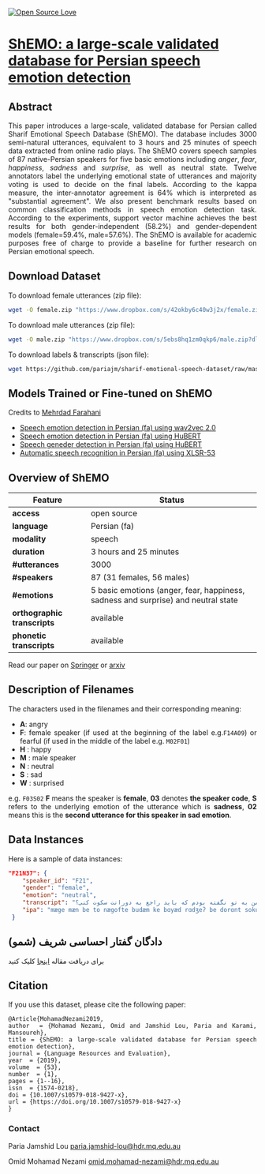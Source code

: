 [![Open Source Love](https://badges.frapsoft.com/os/v1/open-source.png?v=103)](https://github.com/ellerbrock/open-source-badges/) 

# <a href='https://arxiv.org/pdf/1906.01155.pdf'>ShEMO: a large-scale validated database for Persian speech emotion detection</a><br>

## Abstract
<div align="justify"> This paper introduces a large-scale, validated database for Persian called Sharif Emotional Speech Database (ShEMO). The database includes 3000 semi-natural utterances, equivalent to 3 hours and 25 minutes of speech data extracted from online radio plays. The ShEMO covers speech samples of 87 native-Persian speakers for five basic emotions including <i>anger</i>, <i>fear</i>, <i>happiness</i>, <i>sadness</i> and <i>surprise</i>, as well as neutral state. Twelve annotators label the underlying emotional state of utterances and majority voting is used to decide on the final labels. According to the kappa measure, 
the inter-annotator agreement is 64% which is interpreted as "substantial agreement". We also present benchmark results based on common classification methods in speech emotion detection task. According to the experiments, support vector machine achieves the best results for both gender-independent (58.2%) and gender-dependent models (female=59.4%, male=57.6%). The ShEMO is available for academic purposes free of charge to provide a baseline for further research on Persian emotional speech.

## Download Dataset 
To download female utterances (zip file):
```bash
wget -O female.zip "https://www.dropbox.com/s/42okby6c40w3j2x/female.zip?dl=0"
```
 
To download male utterances (zip file):
```bash
wget -O male.zip "https://www.dropbox.com/s/5ebs8hq1zm0qkp6/male.zip?dl=0"
```

To download labels & transcripts (json file):
```bash
wget https://github.com/pariajm/sharif-emotional-speech-dataset/raw/master/shemo.json
```
 
## Models Trained or Fine-tuned on ShEMO
Credits to [Mehrdad Farahani](https://github.com/m3hrdadfi/soxan)
 - [Speech emotion detection in Persian (fa) using wav2vec 2.0](https://huggingface.co/m3hrdadfi/wav2vec2-xlsr-persian-speech-emotion-recognition)
 - [Speech emotion detection in Persian (fa) using HuBERT](https://huggingface.co/m3hrdadfi/hubert-base-persian-speech-emotion-recognition)
 - [Speech geneder detection in Persian (fa) using HuBERT](https://huggingface.co/m3hrdadfi/hubert-base-persian-speech-gender-recognition)
 - [Automatic speech recognition in Persian (fa) using XLSR-53](https://huggingface.co/m3hrdadfi/wav2vec2-large-xlsr-persian-shemo)
 
## Overview of ShEMO

 Feature                     | Status   
-------------                | ----------
**access**                   | open source
**language**                 | Persian (fa)
**modality**                 | speech
**duration**                 | 3 hours and 25 minutes
**#utterances**              | 3000
**#speakers**                | 87 (31 females, 56 males)
**#emotions**                | 5 basic emotions (anger, fear, happiness, sadness and surprise) and neutral state
**orthographic transcripts** | available
**phonetic transcripts**     | available

Read our paper on <a href='https://link.springer.com/article/10.1007/s10579-018-9427-x'>Springer</a> or [arxiv](https://arxiv.org/pdf/1906.01155.pdf)

## Description of Filenames
The characters used in the filenames and their corresponding meaning:
- **A**: angry
- **F**: female speaker (if used at the beginning of the label e.g.`F14A09`) or fearful (if used in the middle of the label e.g. `M02F01`)
- **H** : happy
- **M** : male speaker
- **N** : neutral
- **S** : sad
- **W** : surprised

e.g. `F03S02` **F** means the speaker is **female**, **03** denotes **the speaker code**, **S** refers to the underlying emotion of the utterance which is **sadness**, **02** means this is the **second utterance for this speaker in sad emotion**.

## Data Instances
Here is a sample of data instances:
```json
"F21N37": {
    "speaker_id": "F21", 
    "gender": "female", 
    "emotion": "neutral", 
    "transcript": "مگه من به تو نگفته بودم که باید راجع به دورانت سکوت کنی؟", 
    "ipa": "mӕge mæn be to nægofte budӕm ke bɑyæd rɑdʒeʔ be dorɑnt sokut koni"
 }
```
 
## دادگان گفتار احساسی شریف (شمو) 
برای دریافت مقاله <a href='https://arxiv.org/pdf/1906.01155.pdf'>اینجا</a> کلیک کنید

## Citation
If you use this dataset, please cite the following paper:
~~~~
@Article{MohamadNezami2019,
author  = {Mohamad Nezami, Omid and Jamshid Lou, Paria and Karami, Mansoureh},
title = {ShEMO: a large-scale validated database for Persian speech emotion detection},
journal = {Language Resources and Evaluation},
year  = {2019},
volume  = {53},
number  = {1},
pages = {1--16},
issn  = {1574-0218},
doi = {10.1007/s10579-018-9427-x},
url = {https://doi.org/10.1007/s10579-018-9427-x}
}
~~~~

### Contact
Paria Jamshid Lou <paria.jamshid-lou@hdr.mq.edu.au>

Omid Mohamad Nezami <omid.mohamad-nezami@hdr.mq.edu.au>
